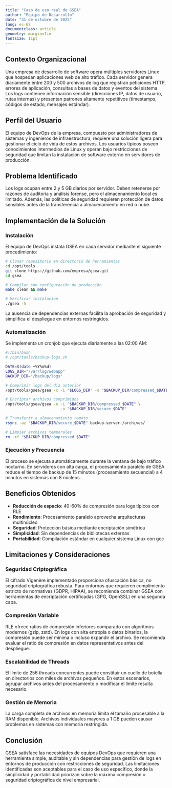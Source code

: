 ```yaml
---
title: "Caso de uso real de GSEA"
author: "Equipo de Desarrollo"
date: "31 de octubre de 2025"
lang: es-ES
documentclass: article
geometry: margin=1in
fontsize: 11pt
---
```


## Contexto Organizacional

Una empresa de desarrollo de software opera múltiples servidores Linux que hospedan aplicaciones web de alto tráfico. Cada servidor genera diariamente entre 200 y 500 archivos de log que registran peticiones HTTP, errores de aplicación, consultas a bases de datos y eventos del sistema. Los logs contienen información sensible (direcciones IP, datos de usuario, rutas internas) y presentan patrones altamente repetitivos (timestamps, códigos de estado, mensajes estándar).

## Perfil del Usuario

El equipo de DevOps de la empresa, compuesto por administradores de sistemas y ingenieros de infraestructura, requiere una solución ligera para gestionar el ciclo de vida de estos archivos. Los usuarios típicos poseen conocimientos intermedios de Linux y operan bajo restricciones de seguridad que limitan la instalación de software externo en servidores de producción.

## Problema Identificado

Los logs ocupan entre 2 y 5 GB diarios por servidor. Deben retenerse por razones de auditoría y análisis forense, pero el almacenamiento local es limitado. Además, las políticas de seguridad requieren protección de datos sensibles antes de la transferencia a almacenamiento en red o nube.

## Implementación de la Solución

### Instalación

El equipo de DevOps instala GSEA en cada servidor mediante el siguiente procedimiento:

```bash
# Clonar repositorio en directorio de herramientas
cd /opt/tools
git clone https://github.com/empresa/gsea.git
cd gsea

# Compilar con configuración de producción
make clean && make

# Verificar instalación
./gsea -h
```

La ausencia de dependencias externas facilita la aprobación de seguridad y simplifica el despliegue en entornos restringidos.

### Automatización

Se implementa un cronjob que ejecuta diariamente a las 02:00 AM:

```bash
#!/bin/bash
# /opt/tools/backup-logs.sh

DATE=$(date +%Y%m%d)
LOGS_DIR="/var/log/webapp"
BACKUP_DIR="/backup/logs"

# Comprimir logs del día anterior
/opt/tools/gsea/gsea -c -i "$LOGS_DIR" -o "$BACKUP_DIR/compressed_$DATE"

# Encriptar archivos comprimidos
/opt/tools/gsea/gsea -e -i "$BACKUP_DIR/compressed_$DATE" \
                        -o "$BACKUP_DIR/secure_$DATE"

# Transferir a almacenamiento remoto
rsync -az "$BACKUP_DIR/secure_$DATE" backup-server:/archives/

# Limpiar archivos temporales
rm -rf "$BACKUP_DIR/compressed_$DATE"
```

### Ejecución y Frecuencia

El proceso se ejecuta automáticamente durante la ventana de bajo tráfico nocturno. En servidores con alta carga, el procesamiento paralelo de GSEA reduce el tiempo de backup de 15 minutos (procesamiento secuencial) a 4 minutos en sistemas con 8 núcleos.

## Beneficios Obtenidos

- **Reducción de espacio**: 40-60% de compresión para logs típicos con RLE
- **Rendimiento**: Procesamiento paralelo aprovecha arquitecturas multinúcleo
- **Seguridad**: Protección básica mediante encriptación simétrica
- **Simplicidad**: Sin dependencias de bibliotecas externas
- **Portabilidad**: Compilación estándar en cualquier sistema Linux con gcc

## Limitaciones y Consideraciones

### Seguridad Criptográfica

El cifrado Vigenère implementado proporciona ofuscación básica, no seguridad criptográfica robusta. Para entornos que requieren cumplimiento estricto de normativas (GDPR, HIPAA), se recomienda combinar GSEA con herramientas de encriptación certificadas (GPG, OpenSSL) en una segunda capa.

### Compresión Variable

RLE ofrece ratios de compresión inferiores comparado con algoritmos modernos (gzip, zstd). En logs con alta entropía o datos binarios, la compresión puede ser mínima o incluso expandir el archivo. Se recomienda evaluar el ratio de compresión en datos representativos antes del despliegue.

### Escalabilidad de Threads

El límite de 256 threads concurrentes puede constituir un cuello de botella en directorios con miles de archivos pequeños. En estos escenarios, agrupar archivos antes del procesamiento o modificar el límite resulta necesario.

### Gestión de Memoria

La carga completa de archivos en memoria limita el tamaño procesable a la RAM disponible. Archivos individuales mayores a 1 GB pueden causar problemas en sistemas con memoria restringida.

## Conclusión

GSEA satisface las necesidades de equipos DevOps que requieren una herramienta simple, auditable y sin dependencias para gestión de logs en entornos de producción con restricciones de seguridad. Las limitaciones identificadas son aceptables para el caso de uso específico, donde la simplicidad y portabilidad priorizan sobre la máxima compresión o seguridad criptográfica de nivel empresarial.
